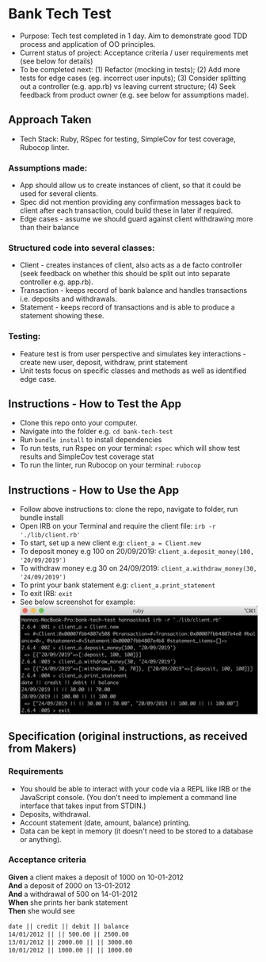 # Bank Tech Test
* Purpose: Tech test completed in 1 day. Aim to demonstrate good TDD process and application of OO principles.
* Current status of project: Acceptance criteria / user requirements met (see below for details)
* To be completed next: (1) Refactor (mocking in tests); (2) Add more tests for edge cases (eg. incorrect user inputs); (3) Consider splitting out a controller (e.g. app.rb) vs leaving current structure; (4) Seek feedback from product owner (e.g. see below for assumptions made).

## Approach Taken
* Tech Stack: Ruby, RSpec for testing, SimpleCov for test coverage, Rubocop linter.
### Assumptions made:
* App should allow us to create instances of client, so that it could be used for several clients.
* Spec did not mention providing any confirmation messages back to client after each transaction, could build these in later if required.
* Edge cases - assume we should guard against client withdrawing more than their balance
### Structured code into several classes:
* Client - creates instances of client, also acts as a de facto controller (seek feedback on whether this should be split out into separate controller e.g. app.rb).
* Transaction - keeps record of bank balance and handles transactions i.e. deposits and withdrawals.
* Statement - keeps record of transactions and is able to produce a statement showing these.
### Testing:
* Feature test is from user perspective and simulates key interactions - create new user, deposit, withdraw, print statement
* Unit tests focus on specific classes and methods as well as identified edge case.

## Instructions - How to Test the App
* Clone this repo onto your computer.
* Navigate into the folder e.g. `cd bank-tech-test`
* Run `bundle install` to install dependencies
* To run tests, run Rspec on your terminal: `rspec` which will show test results and SimpleCov test coverage stat
* To run the linter, run Rubocop on your terminal: `rubocop`

## Instructions - How to Use the App
* Follow above instructions to: clone the repo, navigate to folder, run bundle install
* Open IRB on your Terminal and require the client file: `irb -r './lib/client.rb'`
* To start, set up a new client e.g: `client_a = Client.new`
* To deposit money e.g 100 on 20/09/2019: `client_a.deposit_money(100, '20/09/2019')`
* To withdraw money e.g 30 on 24/09/2019: `client_a.withdraw_money(30, '24/09/2019')`
* To print your bank statement e.g: `client_a.print_statement`
* To exit IRB: `exit`
* See below screenshot for example:
![Demo](./images/Screenshot_Demo.png)

## Specification (original instructions, as received from Makers)

### Requirements

* You should be able to interact with your code via a REPL like IRB or the JavaScript console.  (You don't need to implement a command line interface that takes input from STDIN.)
* Deposits, withdrawal.
* Account statement (date, amount, balance) printing.
* Data can be kept in memory (it doesn't need to be stored to a database or anything).

### Acceptance criteria

**Given** a client makes a deposit of 1000 on 10-01-2012  
**And** a deposit of 2000 on 13-01-2012  
**And** a withdrawal of 500 on 14-01-2012  
**When** she prints her bank statement  
**Then** she would see

```
date || credit || debit || balance
14/01/2012 || || 500.00 || 2500.00
13/01/2012 || 2000.00 || || 3000.00
10/01/2012 || 1000.00 || || 1000.00
```
